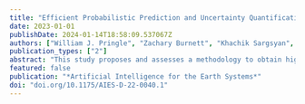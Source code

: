 ```yaml
---
title: "Efficient Probabilistic Prediction and Uncertainty Quantification of Tropical Cyclone–Driven Storm Tides and Inundation"
date: 2023-01-01
publishDate: 2024-01-14T18:58:09.537067Z
authors: ["William J. Pringle", "Zachary Burnett", "Khachik Sargsyan", "Saeed Moghimi", "Edward Myers"]
publication_types: ["2"]
abstract: "This study proposes and assesses a methodology to obtain high-quality probabilistic predictions and uncertainty information of near-landfall tropical cyclone–driven (TC-driven) storm tide and inundation with limited time and resources. Forecasts of TC track, intensity, and size are perturbed according to quasi-random Korobov sequences of historical forecast errors with assumed Gaussian and uniform statistical distributions. These perturbations are run in an ensemble of hydrodynamic storm tide model simulations. The resulting set of maximum water surface elevations are dimensionality reduced using Karhunen–Loève expansions and then used as a training set to develop a polynomial chaos (PC) surrogate model from which global sensitivities and probabilistic predictions can be extracted. The maximum water surface elevation is extrapolated over dry points incorporating energy head loss with distance to properly train the surrogate for predicting inundation. We find that the surrogate constructed with third-order PCs using elastic net penalized regression with leave-one-out cross validation provides the most robust fit across training and test sets. Probabilistic predictions of maximum water surface elevation and inundation area by the surrogate model at 48-h lead time for three past U.S. landfalling hurricanes (Irma in 2017, Florence in 2018, and Laura in 2020) are found to be reliable when compared to best track hindcast simulation results, even when trained with as few as 19 samples. The maximum water surface elevation is most sensitive to perpendicular track-offset errors for all three storms. Laura is also highly sensitive to storm size and has the least reliable prediction."
featured: false
publication: "*Artificial Intelligence for the Earth Systems*"
doi: "doi.org/10.1175/AIES-D-22-0040.1"
---
```


